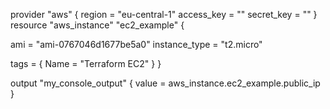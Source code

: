 provider "aws" {
   region     = "eu-central-1"
   access_key = ""
   secret_key = ""
}
resource "aws_instance" "ec2_example" {

   ami           = "ami-0767046d1677be5a0"
   instance_type =  "t2.micro"

   tags = {
           Name = "Terraform EC2"
   }
}

output "my_console_output" {
  value = aws_instance.ec2_example.public_ip
} 